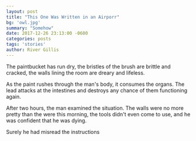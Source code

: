 ```yaml
---
layout: post
title: "This One Was Written in an Airporr"
bg: 'owl.jpg'
summary: "Somehow"
date: 2017-12-26 23:13:00 -0600
categories: posts
tags: 'stories'
author: River Gillis
---
```


The paintbucket has run dry, the bristles of the brush are brittle and cracked, the walls lining the room are dreary and lifeless.  


As the paint rushes through the man's body, it consumes the organs. The lead attacks at the intestines and destroys any chance of them functioning again.  


After two hours, the man examined the situation. The walls were no more pretty than the were this morning, the tools didn't even come to use, and he was confident that he was dying. 


Surely he had misread the instructions
